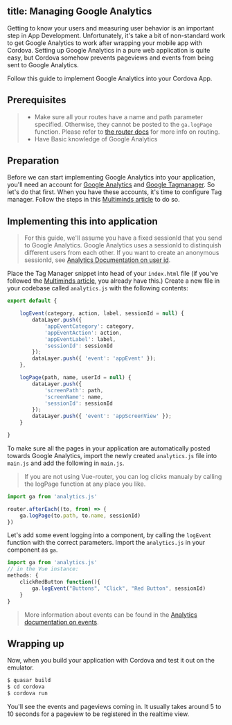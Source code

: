 title: Managing Google Analytics
---
Getting to know your users and measuring user behavior is an important step in App Development. Unfortunately, it's take a bit of non-standard work to get Google Analytics to work after wrapping your mobile app with Cordova. Setting up Google Analytics in a pure web application is quite easy, but Cordova somehow prevents pageviews and events from being sent to Google Analytics.

Follow this guide to implement Google Analytics into your Cordova App.

## Prerequisites
> - Make sure all your routes have a name and path parameter specified. Otherwise, they cannot be posted to the `ga.logPage` function. Please refer to [the router docs](/guide/router.html) for more info on routing.
> - Have Basic knowledge of Google Analytics

## Preparation
Before we can start implementing Google Analytics into your application, you'll need an account for [Google Analytics](https://analytics.google.com) and [Google Tagmanager](https://tagmanager.google.com/). So let's do that first. When you have these accounts, it's time to configure Tag manager. Follow the steps in this [Multiminds article](http://www.multiminds.eu/2016/12/06/google-analytics-tag-manager-ionic-cordova/) to do so.

## Implementing this into application
> For this guide, we'll assume you have a fixed sessionId that you send to Google Analytics. Google Analytics uses a sessionId to distinquish different users from each other. If you want to create an anonymous sessionId, see [Analytics Documentation on user id](https://developers.google.com/analytics/devguides/collection/analyticsjs/cookies-user-id).

Place the Tag Manager snippet into head of your `index.html` file (if you've followed the [Multiminds article](http://www.multiminds.eu/2016/12/06/google-analytics-tag-manager-ionic-cordova/), you already have this.) Create a new file in your codebase called `analytics.js` with the following contents:

```javascript
export default {

    logEvent(category, action, label, sessionId = null) {
        dataLayer.push({
            'appEventCategory': category,
            'appEventAction': action,
            'appEventLabel': label,
            'sessionId': sessionId
        });
        dataLayer.push({ 'event': 'appEvent' });
    },

    logPage(path, name, userId = null) {
        dataLayer.push({
            'screenPath': path,
            'screenName': name,
            'sessionId': sessionId
        });
        dataLayer.push({ 'event': 'appScreenView' });
    }

}
```
To make sure all the pages in your application are automatically posted towards Google Analytics, import the newly created `analytics.js` file into `main.js` and add the following in `main.js`.

> If you are not using Vue-router, you can log clicks manualy by calling the logPage function at any place you like.

```javascript
import ga from 'analytics.js'

router.afterEach((to, from) => {
    ga.logPage(to.path, to.name, sessionId)
})
```
Let's add some event logging into a component, by calling the `logEvent` function with the correct parameters. Import the `analytics.js` in your component as `ga`.

```javascript
import ga from 'analytics.js'
// in the Vue instance:
methods: {
    clickRedButton function(){
        ga.logEvent("Buttons", "Click", "Red Button", sessionId)
    }
}
```
> More information about events can be found in the [Analytics documentation on events](https://developers.google.com/analytics/devguides/collection/analyticsjs/events).

## Wrapping up
Now, when you build your application with Cordova and test it out on the emulator.

```bash
$ quasar build
$ cd cordova
$ cordova run
```

You'll see the events and pageviews coming in. It usually takes around 5 to 10 seconds for a pageview to be registered in the realtime view.
